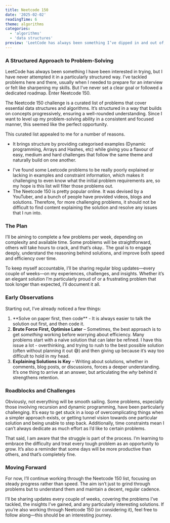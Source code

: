 ```yaml
---
title: Neetcode 150
date: '2025-02-02'
readingTime: 6
theme: algorithms
categories:
  - 'algorithms'
  - 'data structures'
preview: 'LeetCode has always been something I’ve dipped in and out of, but I’ve never committed to structured practice. That changes now. I’m starting the Neetcode 150 challenge to strengthen my problem-solving skills, and I’ll be documenting my progress along the way.'
---
```


### A Structured Approach to Problem-Solving

LeetCode has always been something I have been interested in trying, but I have never attempted it in a particularly structured way. I’ve tackled problems here and there, usually when I needed to prepare for an interview or felt like sharpening my skills. But I’ve never set a clear goal or followed a dedicated roadmap. Enter Neetcode 150.

The Neetcode 150 challenge is a curated list of problems that cover essential data structures and algorithms. It’s structured in a way that builds on concepts progressively, ensuring a well-rounded understanding. Since I want to level up my problem-solving ability in a consistent and focused manner, this seemed like the perfect opportunity.

This curated list appealed to me for a number of reasons.

- It brings structure by providing categorised examples (Dynamic programming, Arrays and Hashes, etc) while giving you a flavour of easy, medium and hard challenges that follow the same theme and naturally build on one another.&#x20;

* I've found some Leetcode problems to be really poorly explained or lacking in examples and constraint information, which makes it challenging to even know what the initial problem requirements are, so my hope is this list will filter those problems out.
* The Neetcode 150 is pretty popular online. It was devised by a YouTuber, and a bunch of people have provided videos, blogs and solutions. Therefore, for more challenging problems, it should not be difficult to find content explaining the solution and resolve any issues that I run into.

### The Plan

I’ll be aiming to complete a few problems per week, depending on complexity and available time. Some problems will be straightforward, others will take hours to crack, and that’s okay.. The goal is to engage deeply, understand the reasoning behind solutions, and improve both speed and efficiency over time.

To keep myself accountable, I’ll be sharing regular blog updates—every couple of weeks—on my experiences, challenges, and insights. Whether it’s an elegant solution I’m particularly proud of or a frustrating problem that took longer than expected, I’ll document it all.

### Early Observations

Starting out, I’ve already noticed a few things:

1. \*\*Solve on paper first, then code\*\* - It is always easier to talk the solution out first, and then code it.
2. **Brute Force First, Optimise Later** – Sometimes, the best approach is to get _something_ working before worrying about efficiency. Many problems start with a naive solution that can later be refined. I have this issue a lot - overthinking, and trying to rush to the best possible solution (often without planning it out 😅) and then giving up because it’s way too difficult to hold in my head.
3. **Explaining Solutions is Key** – Writing about solutions, whether in comments, blog posts, or discussions, forces a deeper understanding. It’s one thing to arrive at an answer, but articulating the _why_ behind it strengthens retention.

### Roadblocks and Challenges

Obviously, not everything will be smooth sailing. Some problems, especially those involving recursion and dynamic programming, have been particularly challenging. It’s easy to get stuck in a loop of overcomplicating things when a simpler approach exists, or getting tunnel vision towards one particular solution and being unable to step back. Additionally, time constraints mean I can’t always dedicate as much effort as I’d like to certain problems.

That said, I am aware that the struggle is part of the process. I’m learning to embrace the difficulty and treat every tough problem as an opportunity to grow. It’s also a reminder that some days will be more productive than others, and that’s completely fine.

### Moving Forward

For now, I’ll continue working through the Neetcode 150 list, focusing on steady progress rather than speed. The aim isn’t just to grind through problems but to understand them and maintain a decent, regular cadence.

I’ll be sharing updates every couple of weeks, covering the problems I’ve tackled, the insights I’ve gained, and any particularly interesting solutions. If you’re also working through Neetcode 150 (or considering it), feel free to follow along—this should be an interesting journey.
